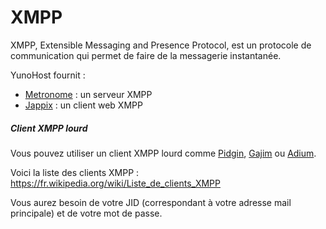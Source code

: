 # XMPP
XMPP, Extensible Messaging and Presence Protocol, est un protocole de communication qui permet de faire de la messagerie instantanée.

YunoHost fournit :
* [Metronome](http://www.lightwitch.org/metronome) : un serveur XMPP
* [Jappix](/apps_fr) : un client web XMPP

##### Client XMPP lourd

Vous pouvez utiliser un client XMPP lourd comme [Pidgin](http://pidgin.im/), [Gajim](http://gajim.org/index.fr.html) ou [Adium](https://adium.im/).

Voici la liste des clients XMPP : https://fr.wikipedia.org/wiki/Liste_de_clients_XMPP

Vous aurez besoin de votre JID (correspondant à votre adresse mail principale) et de votre mot de passe.